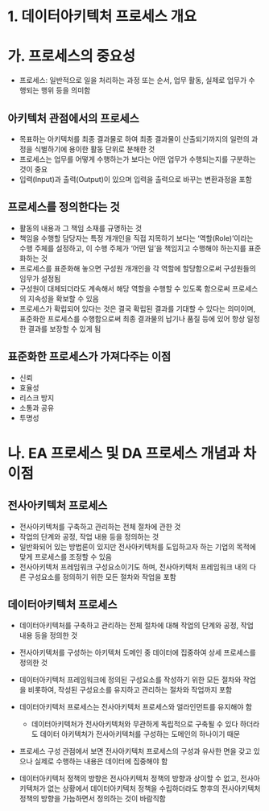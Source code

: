 # 1. 데이터아키텍처 프로세스 개요

# 가. 프로세스의 중요성

- 프로세스: 일반적으로 일을 처리하는 과정 또는 순서, 업무 활동, 실제로 업무가 수행되는 행위 등을 의미함

## 아키텍처 관점에서의 프로세스

- 목표하는 아키텍처를 최종 결과물로 하여 최종 결과물이 산출되기까지의 일련의 과정을 식별하기에 용이한 활동 단위로 분해한 것
- 프로세스는 업무를 어떻게 수행하는가 보다는 어떤 업무가 수행되는지를 구분하는 것이 중요
- 입력(Input)과 출력(Output)이 있으며 입력을 출력으로 바꾸는 변환과정을 포함

## 프로세스를 정의한다는 것

- 활동의 내용과 그 책임 소재를 규명하는 것
- 책임을 수행할 담당자는 특정 개개인을 직접 지목하기 보다는 ‘역할(Role)’이라는 수행 주체를 설정하고, 이 수행 주체가 ‘어떤 일’을 책임지고 수행해야 하는지를 표준화하는 것
- 프로세스를 표준화해 놓으면 구성원 개개인을 각 역할에 할당함으로써 구성원들의 임무가 설정됨
- 구성원이 대체되더라도 계속해서 해당 역할을 수행할 수 있도록 함으로써 프로세스의 지속성을 확보할 수 있음
- 프로세스가 확립되어 있다는 것은 결국 확립된 결과를 기대할 수 있다는 의미이며, 표준화한 프로세스를 수행함으로써 최종 결과물의 납기나 품질 등에 있어 항상 일정한 결과를 보장할 수 있게 됨

## 표준화한 프로세스가 가져다주는 이점

- 신뢰
- 효율성
- 리스크 방지
- 소통과 공유
- 투명성

# 나. EA 프로세스 및 DA 프로세스 개념과 차이점

## 전사아키텍처 프로세스

- 전사아키텍처를 구축하고 관리하는 전체 절차에 관한 것
- 작업의 단계와 공정, 작업 내용 등을 정의하는 것
- 일반화되어 있는 방법론이 있지만 전사아키텍처를 도입하고자 하는 기업의 목적에 맞게 프로세스를 조정할 수 있음
- 전사아키텍처 프레임워크 구성요소이기도 하며, 전사아키텍처 프레임워크 내의 다른 구성요소를 정의하기 위한 모든 절차와 작업을 포함

## 데이터아키텍처 프로세스

- 데이터아키텍처를 구축하고 관리하는 전체 절차에 대해 작업의 단계와 공정, 작업 내용 등을 정의한 것
- 전사아키텍처를 구성하는 아키텍처 도메인 중 데이터에 집중하여 상세 프로세스를 정의한 것
- 데이터아키텍처 프레임워크에 정의된 구성요소를 작성하기 위한 모든 절차와 작업을 비롯하여, 작성된 구성요소를 유지하고 관리하는 절차와 작업까지 포함

- 데이터아키텍처 프로세스는 전사아키텍처 프로세스와 얼라인먼트를 유지해야 함
    - 데이터아키텍처가 전사아키텍처와 무관하게 독립적으로 구축될 수 있다 하더라도 데이터 아키텍처가 전사아키텍처를 구성하는 도메인의 하나이기 때문
- 프로세스 구성 관점에서 보면 전사아키텍처 프로세스의 구성과 유사한 면을 갖고 있으나 실제로 수행하는 내용은 데이터에 집중해야 함
- 데이터아키텍처 정책의 방향은 전사아키텍처 정책의 방향과 상이할 수 없고, 전사아키텍처가 없는 상황에서 데이터아키텍처 정책을 수립하더라도 향후의 전사아키텍처 정책의 방향을 가늠하면서 정의하는 것이 바람직함
